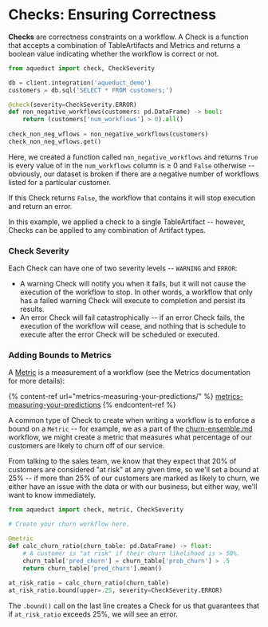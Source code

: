# Checks: Ensuring Correctness

**Checks** are correctness constraints on a workflow. A Check is a function that accepts a combination of TableArtifacts and Metrics and returns a boolean value indicating whether the workflow is correct or not.&#x20;

```python
from aqueduct import check, CheckSeverity

db = client.integration('aqueduct_demo')
customers = db.sql('SELECT * FROM customers;')

@check(severity=CheckSeverity.ERROR)
def non_negative_workflows(customers: pd.DataFrame) -> bool:
    return (customers['num_workflows'] > 0).all()
    
check_non_neg_wflows = non_negative_workflows(customers)
check_non_neg_wflows.get()
```

Here, we created a function called `non_negative_workflows` and returns `True` is every value of in the `num_workflows` column is ≥ 0 and `False` otherwise -- obviously, our dataset is broken if there are a negative number of workflows listed for a particular customer.&#x20;

If this Check returns `False`, the workflow that contains it will stop execution and return an error.&#x20;

In this example, we applied a check to a single TableArtifact -- however, Checks can be applied to any combination of Artifact types.

### Check Severity

Each Check can have one of two severity levels -- `WARNING` and `ERROR`:

* A warning Check will notify you when it fails, but it will not cause the execution of the workflow to stop. In other words, a workflow that only has a failed warning Check will execute to completion and persist its results.
* An error Check will fail catastrophically -- if an error Check fails, the execution of the workflow will cease, and nothing that is schedule to execute after the error Check will be scheduled or executed.

### Adding Bounds to Metrics

A [Metric](../metrics-and-checks.md) is a measurement of a workflow (see the Metrics documentation for more details):

{% content-ref url="metrics-measuring-your-predictions/" %}
[metrics-measuring-your-predictions](metrics-measuring-your-predictions/)
{% endcontent-ref %}

A common type of Check to create when writing a workflow is to enforce a bound on a `Metric` -- for example, we as a part of the [churn-ensemble.md](../example-workflows/churn-ensemble.md "mention") workflow, we might create a metric that measures what percentage of our customers are likely to churn off of our service.&#x20;

From talking to the sales team, we know that they expect that 20% of customers are considered "at risk" at any given time, so we'll set a bound at 25% -- if more than 25% of our customers are marked as likely to churn, we either have an issue with the data or with our business, but either way, we'll want to know immediately.

```python
from aqueduct import check, metric, CheckSeverity

# Create your churn workflow here.

@metric
def calc_churn_ratio(churn_table: pd.DataFrame) -> float:
    # A customer is "at risk" if their churn likelihood is > 50%.
    churn_table['pred_churn'] = churn_table['prob_churn'] > .5
    return churn_table['pred_churn'].mean()
    
at_risk_ratio = calc_churn_ratio(churn_table)
at_risk_ratio.bound(upper=.25, severity=CheckSeverity.ERROR)
```

The `.bound()` call on the last line creates a Check for us that guarantees that if `at_risk_ratio` exceeds 25%, we will see an error.
